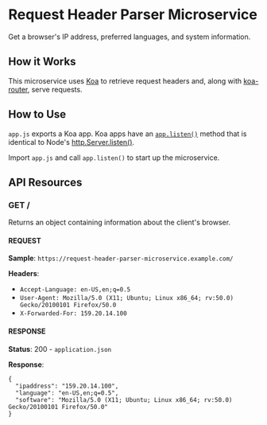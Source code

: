 # Request Header Parser Microservice

Get a browser's IP address, preferred languages, and system information.

## How it Works

This microservice uses [Koa][1] to retrieve request headers and, along with
[koa-router][2], serve requests.

[1]: http://koajs.com/
[2]: https://github.com/alexmingoia/koa-router

## How to Use

`app.js` exports a Koa app. Koa apps have an [`app.listen()`][3] method that is
identical to Node's [http.Server.listen()][4].

Import `app.js` and call `app.listen()` to start up the microservice.

[3]: http://koajs.com/#app-listen-
[4]: https://nodejs.org/api/http.html#http_server_listen_port_hostname_backlog_callback

## API Resources

### GET /

Returns an object containing information about the client's browser.

#### REQUEST

__Sample__: `https://request-header-parser-microservice.example.com/`

__Headers__:

  * `Accept-Language: en-US,en;q=0.5`
  * `User-Agent: Mozilla/5.0 (X11; Ubuntu; Linux x86_64; rv:50.0) Gecko/20100101 Firefox/50.0`
  * `X-Forwarded-For: 159.20.14.100`

#### RESPONSE

__Status__: 200 - `application.json`

__Response__:

    {
      "ipaddress": "159.20.14.100",
      "language": "en-US,en;q=0.5",
      "software": "Mozilla/5.0 (X11; Ubuntu; Linux x86_64; rv:50.0) Gecko/20100101 Firefox/50.0"
    }
